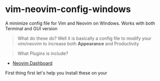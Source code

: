 # vim-neovim-config-windows
A minimize config file for Vim and Neovim on Windows. Works with both Terminal and GUI version

> What do these do?
Well it is basically a config file to modify your vim/neovim to increase both **Appearance** and Productivity

> What Plugins is include? 
- [Neovim Dashboard](https://github.com/glepnir/dashboard-nvim.git)

First thing first let's help you Install these on your 
